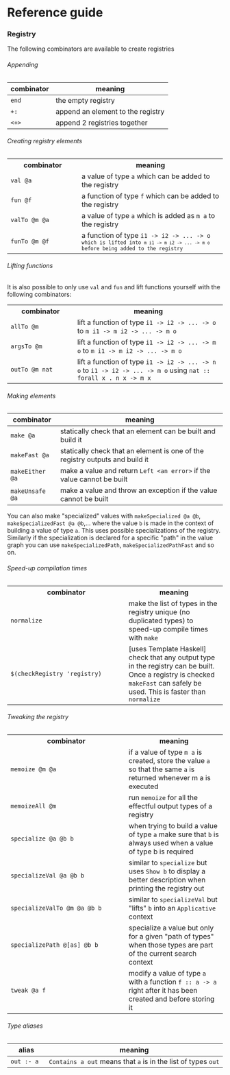 # Reference guide

### Registry

The following combinators are available to create registries

###### Appending

 combinator             | meaning
 ---------------------- | -------
   `end`                | the empty registry
   `+:`                 | append an element to the registry
   `<+>`                | append 2 registries together

###### Creating registry elements

<table>
<tr><th width="150px;">combinator</th> <th>meaning</th></div></tr>
<tr><td><code>val @a</code></td>       <td>a value of type <code>a</code> which can be added to the registry</td></tr>
<tr><td><code>fun @f</code></td>       <td>a function of type <code>f</code> which can be added to the registry</td></tr>
<tr><td><code>valTo @m @a</code></td>  <td>a value of type <code>a</code> which is added as <code>m a</code> to the registry</td></tr>
<tr><td><code>funTo @m @f</code></td>  <td>a function of type <code>i1 -> i2 -> ... -> o<code> which is lifted into <code>m i1 -> m i2 -> ... -> m o</code> before being added to the registry</td></tr>
</table>


###### Lifting functions

It is also possible to only use `val` and `fun` and lift functions yourself with the following combinators:

<table>
<tr><th width="140px;">combinator</th>    <th>meaning</th></div></tr>
<tr><td><code>allTo @m</code></td>        <td>lift a function of type <code>i1 -> i2 -> ... -> o</code> to <code>m i1 -> m i2 -> ... -> m o</code></td></tr>
<tr><td><code>argsTo @m</code></td>       <td>lift a function of type <code>i1 -> i2 -> ... -> m o</code> to <code>m i1 -> m i2 -> ... -> m o</code></td></tr>
<tr><td><code>outTo @m nat</code></td>    <td>lift a function of type <code>i1 -> i2 -> ... -> n o</code> to <code>i1 -> i2 -> ... -> m o</code> using <code>nat :: forall x . n x -> m x</code></td></tr>
</table>

###### Making elements

 combinator             | meaning
 ---------------------- | -------
   `make @a`            | statically check that an element can be built and build it
   `makeFast @a`        | statically check that an element is one of the registry outputs and build it
   `makeEither @a`      | make a value and return `Left <an error>` if the value cannot be built
   `makeUnsafe @a`      | make a value and throw an exception if the value cannot be built

You can also make "specialized" values with `makeSpecialized @a @b`, `makeSpecializedFast @a @b`,... where the value `b` is made in the context of building a value of type `a`. This uses possible specializations of the registry. Similarly if the specialization is declared for a specific "path" in the value graph you can use `makeSpecializedPath`, `makeSpecializedPathFast` and so on.

###### Speed-up compilation times

<table>
<tr><th width="260px;">combinator</th>               <th>meaning</th></div></tr>
<tr><td><code>normalize</code></td>                  <td>make the list of types in the registry unique (no duplicated types) to speed-up compile times with <code>make</code></td></tr>
<tr><td><code>$(checkRegistry 'registry)</code></td> <td>[uses Template Haskell] check that any output type in the registry can be built. Once a registry is checked <code>makeFast</code> can safely be used. This is faster than <code>normalize</code></td></tr>
</table>


###### Tweaking the registry

<table>
<tr><th width="260px;">combinator</th>               <th>meaning</th></div></tr>
<tr><td><code>memoize @m @a</code></td>              <td>if a value of type <code>m a</code> is created, store the value <code>a</code> so that the same <code>a</code> is returned whenever </code>m a</code> is executed</td></tr>
<tr><td><code>memoizeAll @m</code></td>              <td>run <code>memoize</code> for all the effectful output types of a registry</td></tr>
<tr><td><code>specialize @a @b b</code></td>         <td>when trying to build a value of type <code>a</code> make sure that <code>b</code> is always used when a value of type </code>b</code> is required</td></tr>
<tr><td><code>specializeVal @a @b b</code></td>      <td>similar to <code>specialize</code> but uses <code>Show b</code> to display a better description when printing the registry out</td></tr>
<tr><td><code>specializeValTo @m @a @b b</code></td> <td>similar to <code>specializeVal</code> but "lifts" <code>b</code> into an <code>Applicative</code> context</td></tr>
<tr><td><code>specializePath @[as] @b b</code></td>  <td>specialize a value but only for a given "path of types" when those types are part of the current search context</td></tr>
<tr><td><code>tweak @a f</code></td>                 <td>modify a value of type <code>a</code> with a function <code>f :: a -> a</code> right after it has been created and before storing it</td></tr>
</table>


###### Type aliases

 alias             | meaning
 ----------------- | -------
   `out :- a `     | `Contains a out` means that `a` is in the list of types `out`
